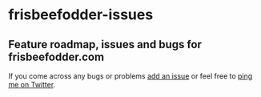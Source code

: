 # frisbeefodder-issues
## Feature roadmap, issues and bugs for frisbeefodder.com

If you come across any bugs or problems [add an issue](https://github.com/benbrignell/frisbeefodder-issues/issues) or feel free to [ping me on Twitter](https://github.com/benbrignell/frisbeefodder-issues/issues).
